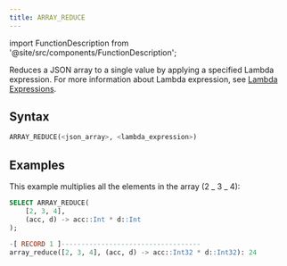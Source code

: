 ```yaml
---
title: ARRAY_REDUCE
---
```


import FunctionDescription from '@site/src/components/FunctionDescription';

<FunctionDescription description="Introduced or updated: v1.2.762"/>

Reduces a JSON array to a single value by applying a specified Lambda expression. For more information about Lambda expression, see [Lambda Expressions](../../../00-sql-reference/42-lambda-expressions.md).

## Syntax

```sql
ARRAY_REDUCE(<json_array>, <lambda_expression>)
```

## Examples

This example multiplies all the elements in the array (2 _ 3 _ 4):

```sql
SELECT ARRAY_REDUCE(
    [2, 3, 4],
    (acc, d) -> acc::Int * d::Int
);

-[ RECORD 1 ]-----------------------------------
array_reduce([2, 3, 4], (acc, d) -> acc::Int32 * d::Int32): 24
```